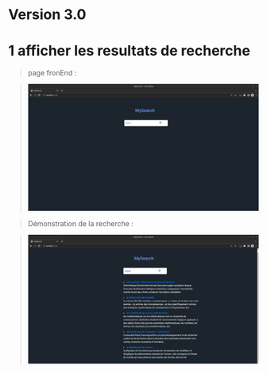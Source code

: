 # Version 3.0

# 1 afficher les resultats de recherche

> page fronEnd :

> ![Alt Text](https://github.com/mir-ak/MySearch_PHP/blob/master/demo/Demo_v3_frontend.png)

> Démonstration de la recherche :

> ![Alt Text](https://github.com/mir-ak/MySearch_PHP/blob/master/demo/Demo_v3_frontend_search.png)
